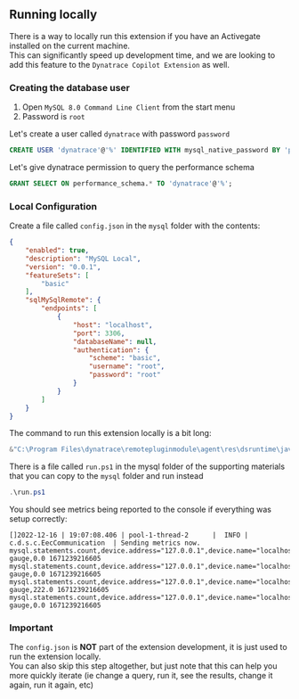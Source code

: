 ## Running locally

There is a way to locally run this extension if you have an Activegate installed on the current machine.  
This can significantly speed up development time, and we are looking to add this feature to the `Dynatrace Copilot Extension` as well.

### Creating the database user

1. Open `MySQL 8.0 Command Line Client` from the start menu
2. Password is `root`

Let's create a user called `dynatrace` with password `password`

```sql
CREATE USER 'dynatrace'@'%' IDENTIFIED WITH mysql_native_password BY 'password';
```

Let's give dynatrace permission to query the performance schema

```sql
GRANT SELECT ON performance_schema.* TO 'dynatrace'@'%';
```

### Local Configuration

Create a file called `config.json` in the `mysql` folder with the contents:

```json
{
	"enabled": true,
	"description": "MySQL Local",
	"version": "0.0.1",
	"featureSets": [
		"basic"
	],
	"sqlMySqlRemote": {
		"endpoints": [
			{
				"host": "localhost",
				"port": 3306,
				"databaseName": null,
				"authentication": {
					"scheme": "basic",
					"username": "root",
					"password": "root"
				}
			}
		]
	}
}

```

The command to run this extension locally is a bit long:

```powershell
&"C:\Program Files\dynatrace\remotepluginmodule\agent\res\dsruntime\java\bin\java.exe" -cp "C:\Program Files\dynatrace\remotepluginmodule\agent\res\java\commonjars\dynatracesourcesql.jar;C:\Program Files\dynatrace\remotepluginmodule\agent\res\java\libs\*"  com.dynatrace.datasource.SQL --actConfig "config.json" --extConfig "extension\extension.yaml"
``` 

There is a file called `run.ps1` in the mysql folder of the supporting materials that you can copy to the `mysql` folder and run instead

```powershell
.\run.ps1
```

You should see metrics being reported to the console if everything was setup correctly:

```
[]2022-12-16 | 19:07:08.406 | pool-1-thread-2      |  INFO | c.d.s.c.EecCommunication  | Sending metrics now.
mysql.statements.count,device.address="127.0.0.1",device.name="localhost",statement="statement/sql/delete",device.port="3306",device="localhost:3306" gauge,0.0 1671239216605
mysql.statements.count,device.address="127.0.0.1",device.name="localhost",statement="statement/sql/insert",device.port="3306",device="localhost:3306" gauge,0.0 1671239216605
mysql.statements.count,device.address="127.0.0.1",device.name="localhost",statement="statement/sql/select",device.port="3306",device="localhost:3306" gauge,222.0 1671239216605
mysql.statements.count,device.address="127.0.0.1",device.name="localhost",statement="statement/sql/update",device.port="3306",device="localhost:3306" gauge,0.0 1671239216605
```

### Important

The `config.json` is **NOT** part of the extension development, it is just used to run the extension locally.  
You can also skip this step altogether, but just note that this can help you more quickly iterate (ie change a query, run it, see the results, change it again, run it again, etc)